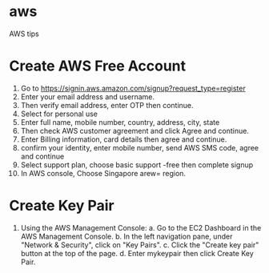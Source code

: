 # aws
AWS tips

# Create AWS Free Account
1. Go to https://signin.aws.amazon.com/signup?request_type=register
2. Enter your email address and username.
3. Then verify email address, enter OTP then continue.
4. Select for personal use
5. Enter full name, mobile number, country, address, city, state
6. Then check AWS customer agreement and click Agree and continue.
7. Enter Billing information, card details then agree and continue.
8.  confirm your identity, enter mobile number, send AWS SMS code, agree and continue
9.  Select support plan, choose basic support -free then complete signup
10.  In AWS console, Choose Singapore arew= region.

# Create Key Pair
1. Using the AWS Management Console:
a. Go to the EC2 Dashboard in the AWS Management Console.
b. In the left navigation pane, under "Network & Security", click on "Key Pairs".
c. Click the "Create key pair" button at the top of the page.
d. Enter mykeypair then click Create Key Pair.
   
